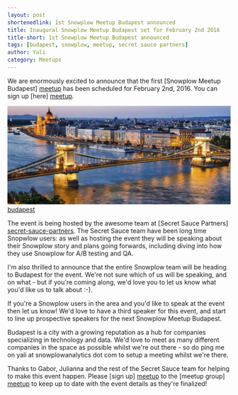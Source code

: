```yaml
---
layout: post
shortenedlink: 1st Snowplow Meetup Budapest announced
title: Inaugural Snowplow Meetup Budapest set for February 2nd 2016
title-short: 1st Snowplow Meetup Budapest announced
tags: [budapest, snowplow, meetup, secret sauce partners]
author: Yali
category: Meetups
---
```


We are enormously excited to announce that the first [Snowplow Meetup Budapest] [meetup] has been scheduled for February 2nd, 2016. You can sign up [here] [meetup].

![budapest] [budapest]

The event is being hosted by the awesome team at [Secret Sauce Partners] [secret-sauce-partners]. The Secret Sauce team have been long time Snopwlow users: as well as hosting the event they will be speaking about their Snowplow story and plans going forwards, including diving into how they use Snowplow for A/B testing and QA.

I'm also thrilled to announce that the entire Snowplow team will be heading to Budapest for the event. We're not sure which of us will be speaking, and on what - but if you're coming along, we'd love you to let us know what you'd like us to talk about :-).

If you're a Snowplow users in the area and you'd like to speak at the event then let us know! We'd love to have a third speaker for this event, and start to line up prospective speakers for the next Snowplow Meetup Budapest.

<!--more-->

Budapest is a city with a growing reputation as a hub for companies specializing in technology and data. We'd love to meet as many different companies in the space as possible whilst we're out there - so do ping me on yali at snowplowanalytics dot com to setup a meeting whilst we're there.

Thanks to Gabor, Julianna and the rest of the Secret Sauce team for helping to make this event happen. Please [sign up] [meetup] to the [meetup group] [meetup] to keep up to date with the event details as they're finalized!


[meetup]: http://www.meetup.com/Snowplow-Analytics-Budapest/events/226861638/
[budapest]: /assets/img/blog/2015/11/budapest.jpg
[secret-sauce-partners]: http://www.secretsaucepartners.com/